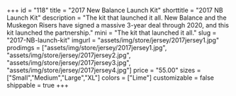 +++
id = "118"
title = "2017 New Balance Launch Kit"
shorttitle = "2017 NB Launch Kit"
description = "The kit that launched it all. New Balance and the Muskegon Risers have signed a massive 3-year deal through 2020, and this kit launched the partnership."
mini = "The kit that launched it all."
slug = "2017-NB-launch-kit"
imgurl = "assets/img/store/jersey/2017jersey1.jpg"
prodimgs = ["assets/img/store/jersey/2017jersey1.jpg", "assets/img/store/jersey/2017jersey2.jpg", "assets/img/store/jersey/2017jersey3.jpg", "assets/img/store/jersey/2017jersey4.jpg"]
price = "55.00"
sizes = ["Small","Medium","Large","XL"]
colors = ["Lime"]
customizable = false
shippable = true
+++
